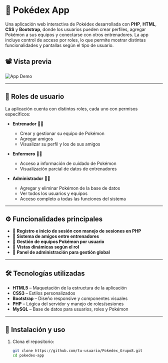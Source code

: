 # 🧢 Pokédex App

Una aplicación web interactiva de Pokédex desarrollada con **PHP**, **HTML**, **CSS** y **Bootstrap**, donde los usuarios pueden crear perfiles, agregar Pokémon a sus equipos y conectarse con otros entrenadores. La app incluye control de acceso por roles, lo que permite mostrar distintas funcionalidades y pantallas según el tipo de usuario.

## 📽️ Vista previa

![App Demo](gifReadme/pokedex.gif) <!-- Reemplaza con la ruta real del GIF -->

---

## 🔑 Roles de usuario

La aplicación cuenta con distintos roles, cada uno con permisos específicos:

- **Entrenador** 🧑‍🎓  
  - Crear y gestionar su equipo de Pokémon  
  - Agregar amigos  
  - Visualizar su perfil y los de sus amigos  

- **Enfermero** 🧑‍⚕️  
  - Acceso a información de cuidado de Pokémon  
  - Visualización parcial de datos de entrenadores  

- **Administrador** 🧑‍💼  
  - Agregar y eliminar Pokémon de la base de datos  
  - Ver todos los usuarios y equipos  
  - Acceso completo a todas las funciones del sistema  

---

## ⚙️ Funcionalidades principales

- 🔐 **Registro e inicio de sesión con manejo de sesiones en PHP**
- 👥 **Sistema de amigos entre entrenadores**
- 🧳 **Gestión de equipos Pokémon por usuario**
- 📄 **Vistas dinámicas según el rol**
- 🧾 **Panel de administración para gestión global**

---

## 🛠️ Tecnologías utilizadas

- **HTML5** – Maquetación de la estructura de la aplicación  
- **CSS3** – Estilos personalizados  
- **Bootstrap** – Diseño responsive y componentes visuales  
- **PHP** – Lógica del servidor y manejo de roles/sesiones  
- **MySQL** – Base de datos para usuarios, roles y Pokémon  

---

## 🚀 Instalación y uso

1. Clona el repositorio:
   ```bash
   git clone https://github.com/tu-usuario/Pokedex_Grupo8.git
   cd pokedex-app
